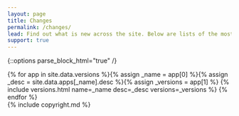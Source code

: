 ```yaml
---
layout: page
title: Changes
permalink: /changes/
lead: Find out what is new across the site. Below are lists of the most recent versions for each component of the site, together with a summary description and a run down of all the changes in that version.
support: true
---
```

{::options parse_block_html="true" /}
<div class="d-flex flex-column p-2">
{% for app in site.data.versions %}{% assign _name = app[0] %}{% assign _desc = site.data.apps[_name].desc %}{% assign _versions = app[1] %}
{% include versions.html name=_name desc=_desc versions=_versions %}
{% endfor %}
</div>
{% include copyright.md %}